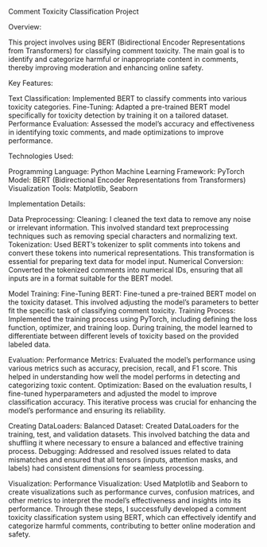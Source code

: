 
Comment Toxicity Classification Project

Overview:

This project involves using BERT (Bidirectional Encoder Representations from Transformers) for classifying comment toxicity. The main goal is to identify and categorize harmful or inappropriate content in comments, thereby improving moderation and enhancing online safety.

Key Features:

Text Classification: Implemented BERT to classify comments into various toxicity categories.
Fine-Tuning: Adapted a pre-trained BERT model specifically for toxicity detection by training it on a tailored dataset.
Performance Evaluation: Assessed the model’s accuracy and effectiveness in identifying toxic comments, and made optimizations to improve performance.

Technologies Used:

Programming Language: Python
Machine Learning Framework: PyTorch
Model: BERT (Bidirectional Encoder Representations from Transformers)
Visualization Tools: Matplotlib, Seaborn

Implementation Details:

Data Preprocessing:
Cleaning: I cleaned the text data to remove any noise or irrelevant information. This involved standard text preprocessing techniques such as removing special characters and normalizing text.
Tokenization: Used BERT’s tokenizer to split comments into tokens and convert these tokens into numerical representations. This transformation is essential for preparing text data for model input.
Numerical Conversion: Converted the tokenized comments into numerical IDs, ensuring that all inputs are in a format suitable for the BERT model.

Model Training:
Fine-Tuning BERT: Fine-tuned a pre-trained BERT model on the toxicity dataset. This involved adjusting the model’s parameters to better fit the specific task of classifying comment toxicity.
Training Process: Implemented the training process using PyTorch, including defining the loss function, optimizer, and training loop. During training, the model learned to differentiate between different levels of toxicity based on the provided labeled data.

Evaluation:
Performance Metrics: Evaluated the model’s performance using various metrics such as accuracy, precision, recall, and F1 score. This helped in understanding how well the model performs in detecting and categorizing toxic content.
Optimization: Based on the evaluation results, I fine-tuned hyperparameters and adjusted the model to improve classification accuracy. This iterative process was crucial for enhancing the model’s performance and ensuring its reliability.

Creating DataLoaders:
Balanced Dataset: Created DataLoaders for the training, test, and validation datasets. This involved batching the data and shuffling it where necessary to ensure a balanced and effective training process.
Debugging: Addressed and resolved issues related to data mismatches and ensured that all tensors (inputs, attention masks, and labels) had consistent dimensions for seamless processing.

Visualization:
Performance Visualization: Used Matplotlib and Seaborn to create visualizations such as performance curves, confusion matrices, and other metrics to interpret the model’s effectiveness and insights into its performance.
Through these steps, I successfully developed a comment toxicity classification system using BERT, which can effectively identify and categorize harmful comments, contributing to better online moderation and safety.
